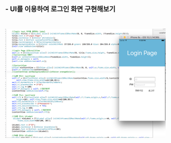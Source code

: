 ## - UI를 이용하여 로그인 화면 구현해보기

<br>

![](https://github.com/BaekJinCho/iOS.school/blob/master/Study/Image/login.png?raw=true)